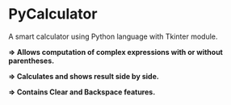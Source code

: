 # PyCalculator

A smart calculator using Python language with Tkinter module. 

**=> Allows computation of complex expressions with or without parentheses.**

**=> Calculates and shows result side by side.**

**=> Contains Clear and Backspace features.**
